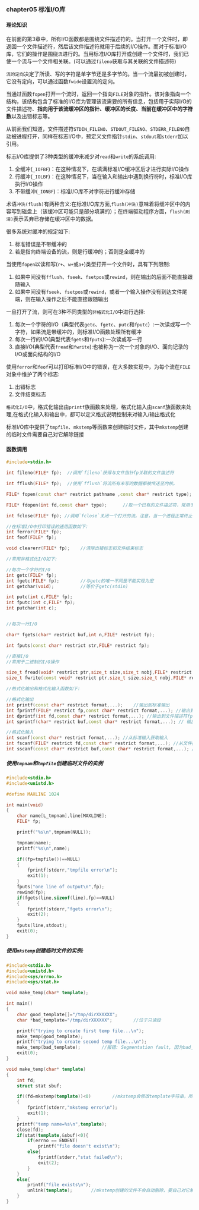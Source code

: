 ### chapter05 标准I/O库

#### 理论知识

在前面的第3章中，所有I/O函数都是围绕文件描述符的。当打开一个文件时，即返回一个文件描述符，然后该文件描述符就用于后续的I/O操作。而对于标准I/O库，它们的操作是围绕`流`进行的。当用标准I/O库打开或创建一个文件时，我们已使一个流与一个文件相关联。(可以通过`fileno`获取与其关联的文件描述符)

`流的定向`决定了所读、写的字符是单字节还是多字节的。当一个流最初被创建时，它没有定向，可以通过函数`fwide`设置流的定向。

当通过函数`fopen`打开一个流时，返回一个指向`FILE`对象的指针。该对象指向一个结构，该结构包含了标准的I/O库为管理该流需要的所有信息，包括用于实际I/O的文件描述符、**指向用于该流缓冲区的指针、缓冲区的长度、当前在缓冲区中的字符数**以及出错标志等。

从前面我们知道，文件描述符`STDIN_FILENO`、`STDOUT_FILENO`、`STDERR_FILENO`自动被进程打开，同样在标志I/O中，预定义文件指针`stdin`、`stdout`和`stderr`加以引用。

标志I/O库提供了3种类型的缓冲来减少对`read`和`write`的系统调用:

1. 全缓冲(`_IOFBF`)：在这种情况下，在填满标准I/O缓冲区后才进行实际I/O操作
2. 行缓冲(`_IOLBF`)：在这种情况下，当在输入和输出中遇到换行符时，标准I/O库执行I/O操作
3. 不带缓冲(`_IONBF`)：标准I/O库不对字符进行缓冲存储

术语`冲洗(flush)`有两种含义:在标准I/O库方面,`flush(冲洗)`意味着将缓冲区中的内容写到磁盘上（该缓冲区可能只是部分填满的）；在终端驱动程序方面，`flush(刷清)`表示丢弃已存储在缓冲区中的数据。

很多系统对缓冲的规定如下:

1. 标准错误是不带缓冲的
2. 若是指向终端设备的流，则是行缓冲的；否则是全缓冲的

当使用`fopen`以读和写(`r+`、`w+`或`a+`)类型打开一个文件时，具有下列限制:

1. 如果中间没有`fflush`、`fseek`、`fsetpos`或`rewind`，则在输出的后面不能直接跟随输入
2. 如果中间没有`fseek`、`fsetpos`或`rewind`，或者一个输入操作没有到达文件尾端，则在输入操作之后不能直接跟随输出

一旦打开了流，则可在3种不同类型的`非格式化I/O`中进行选择:

1. 每次一个字符的I/O（典型代表`getc`、`fgetc`、`putc`和`fputc`）:一次读或写一个字符，如果流是带缓冲的，则标准I/O函数处理所有缓冲
2. 每次一行的I/O(典型代表`fgets`和`fputs`):一次读或写一行
3. 直接I/O(典型代表`fread`和`fwrite`):也被称为一次一个对象的I/O、面向记录的I/O或面向结构的I/O

使用`ferror`和`feof`可以打印标准I/O中的错误，在大多数实现中，为每个流在`FILE`对象中维护了两个标志:

1. 出错标志
2. 文件结束标志

`格式化I/O`中，格式化输出由`printf`族函数来处理，格式化输入由`scanf`族函数来处理,在格式化输入和输出中，都可以定义格式说明控制来对输入/输出格式化


标准I/O库中提供了`tmpfile`、`mkstemp`等函数来创建临时文件，其中`mkstemp`创建的临时文件需要自己对它解除链接

#### 函数调用


```cpp
#include<stdio.h>

int fileno(FILE* fp);  //调用`fileno`获得与文件指针fp关联的文件描述符

int fflush(FILE* fp);  //使用`fflush`将流所有未写的数据都被传送至内核。

FILE* fopen(const char* restrict pathname ,const char* restrict type);  //使用`fopen`以`r`、`w`等`type`打开路径名为`pathname`的文件

FILE* fdopen(int fd,const char* type);      //取一个已有的文件描述符，常用于由创建管道和网络通信管道函数返回的描述符

int fclose(FILE* fp); //调用`fclose`关闭一个打开的流。注意，当一个进程正常终止时(直接调用exit函数，或从main函数返回)，则**所有带未写缓冲数据的标准I/O流都被冲洗，所有打开的标准I/O流都被关闭**。

//在标准I/O中打印错误的通用函数如下:
int ferror(FILE* fp);
int feof(FILE* fp);

void clearerr(FILE* fp);    //清除出错标志和文件结束标志

//常用非格式化I/O如下:

//每次一个字符的I/O
int getc(FILE* fp);
int fgetc(FILE* fp);        //与getc的唯一不同是不能实现为宏
int getchar(void);          //等价于getc(stdin)

int putc(int c,FILE* fp);
int fputc(int c,FILE* fp);
int putchar(int c);


//每次一行I/O

char* fgets(char* restrict buf,int n,FILE* restrict fp);

int fputs(const char* restrict str,FILE* restrict fp);

//直接I/O
//常用于二进制的I/O操作

size_t fread(void* restrict ptr,size_t size,size_t nobj,FILE* restrict fp);
size_t fwrite(const void* restrict ptr,size_t size,size_t nobj,FILE* restrict fp);

//格式化输出和格式化输入函数如下:

//格式化输出
int printf(const char* restrict format,...);    //输出到标准输出
int fprintf(FILE* restrict fp,const char* restrict format,...); //输出到文件指针fp
int dprintf(int fd,const char* restrict format,...); //输出到文件描述符fp
int sprintf(char* restrict buf,const char* restrict format,...); // 输出到缓冲区buf

//格式化输入
int scanf(const char* restrict format,...); //从标准输入获取输入
int fscanf(FILE* restrict fd,const char* restrict format,...); //从文件指针fp中获取输入
int sscanf(const char* restrict buf,const char* restrict format,...); //从缓冲区buf中获取输入
```

##### 使用`tmpnam`和`tmpfile`创建临时文件的实例

```cpp
#include<stdio.h>
#include<unistd.h>

#define MAXLINE 1024

int main(void)
{
    char name[L_tmpnam],line[MAXLINE];
    FILE* fp;

    printf("%s\n",tmpnam(NULL));

    tmpnam(name);
    printf("%s\n",name);

    if((fp=tmpfile())==NULL)
    {
        fprintf(stderr,"tmpfile error\n");
        exit(1);
    }
    fputs("one line of output\n",fp);
    rewind(fp);
    if(fgets(line,sizeof(line),fp)==NULL)
    {
        fprintf(stderr,"fgets error\n");
        exit(2);
    }
    fputs(line,stdout);
    exit(0);
}
```

##### 使用`mkstemp`创建临时文件的实例:

```cpp
#include<stdio.h>
#include<unistd.h>
#include<sys/errno.h>
#include<sys/stat.h>

void make_temp(char* template);

int main()
{
    char good_template[]="/tmp/dirXXXXXX";
    char *bad_template="/tmp/dirXXXXXX";        //位于只读段

    printf("trying to create first temp file...\n");
    make_temp(good_template);
    printf("trying to create second temp file...\n");
    make_temp(bad_template);        //报错: Segmentation fault, 因为bad_template不可写入
    exit(0);
}

void make_temp(char* template)
{
    int fd;
    struct stat sbuf;

    if((fd=mkstemp(template))<0)        //mkstemp会修改template字符串，所以template所指字符串要可写
    {
        fprintf(stderr,"mkstemp error\n");
        exit(1);
    }
    printf("temp name=%s\n",template);
    close(fd);
    if(stat(template,&sbuf)<0){
        if(errno == ENOENT)
            printf("file doesn't exist\n");
        else{
            fprintf(stderr,"stat failed\n");
            exit(2);
        }
    }
    else{
        printf("file exists\n");
        unlink(template);       //mkstemp创建的文件不会自动删除，要自己对它解除链接
    }
}
```